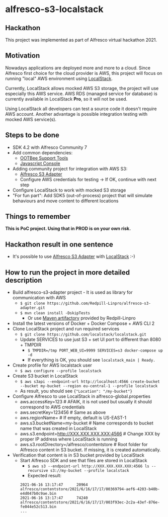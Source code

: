 # alfresco-s3-localstack
## Hackathon
This project was implemented as part of Alfresco virtual hackathon 2021.
## Motivation
Nowadays applications are deployed more and more to a cloud. Since Alfresco first choice for the cloud provider is AWS, this project will focus on running "local" AWS environment using [LocalStack](https://github.com/localstack/localstack/blob/master/README.md).

Currently, LocalStack allows mocked AWS S3 storage, the project will use especially this AWS service. AWS RDS (managed service for database) is currently available in LocalStack **Pro**, so it will not be used.

Using LocalStack all developers can test a source code it doesn't require AWS account. Another advantage is possible integration testing with mocked AWS service(s). 
## Steps to be done
- SDK 4.2 with Alfresco Community 7
- Add common dependencies:
  - [OOTBee Support Tools](https://github.com/OrderOfTheBee/ootbee-support-tools)
  - [Javascript Console](https://github.com/share-extras/js-console)
- Adding community project for integration with AWS S3:
  - [Alfresco S3 Adapter](https://github.com/Redpill-Linpro/alfresco-s3-adapter)
  - Configure AWS credentials for testing -> If OK, continue with next step
- Configure LocalStack to work with mocked S3 storage  
- "For fun part": Add SDK5 (out-of-process) project that will simulate behaviours and move content to different locations
## Things to remember
**This is PoC project. Using that in PROD is on your own risk.**
## Hackathon result in one sentence
- It's possible to use [Alfresco S3 Adapter](https://github.com/Redpill-Linpro/alfresco-s3-adapter) with [LocalStack](https://github.com/localstack/localstack/blob/master/README.md) :-)
## How to run the project in more detailed description 
- Build alfresco-s3-adapter project - It is used as library for communication with AWS 
  - `$ git clone https://github.com/Redpill-Linpro/alfresco-s3-adapter.git`
  - `$ mvn clean install -DskipTests`
    - Or use [Maven artifactory](https://maven.redpill-linpro.com/nexus/content/repositories/public/org/redpill-linpro/alfresco/s3/) provided by Redpill-Linpro
- Install the latest versions of Docker + Docker Compose + AWS CLI 2
- Clone LocalStack project and run required services
  - `$ git clone https://github.com/localstack/localstack.git`
  - Update SERVICES to use just S3 + set UI port to different than 8080 + TMPDIR
    - `$ TMPDIR=/tmp PORT_WEB_UI=9999 SERVICES=s3 docker-compose up -d`
    - If everything is OK, you should see `localstack_main | Ready.`
- Create profile for AWS localstack user
  - `$ aws configure --profile localstack`
- Create S3 bucket in LocalStack
  - `$ aws s3api --endpoint-url http://localhost:4566 create-bucket --bucket my-bucket --region eu-central-1 --profile localstack`
  - As result, you should see `{"Location": "/my-bucket"}`
- Configure Alfresco to use LocalStack in alfresco-global.properties
  - aws.accessKey=123 # AFAIK, it is not used but usually it should correspond to AWS credentials 
  - aws.secretKey=123456 # Same as above
  - aws.regionName= # If empty, default is US-EAST-1
  - aws.s3.bucketName=my-bucket # Name corresponds to bucket name that was created in LocalStack
  - aws.s3.endpoint=http://XXX.XXX.XXX.XXX:4566 # Change XXX by proper IP address where LocalStack is running
  - aws.s3.rootDirectory=/alfresco/contentstore # Root folder for Alfresco content in S3 bucket. If missing, it is created automatically.
- Verification that content is in S3 bucket provided by LocalStack
  - Start Alfresco SDK and see that files are stored in LocalStack
    - `$ aws s3 --endpoint-url http://XXX.XXX.XXX.XXX:4566 ls --recursive s3://my-bucket --profile localstack`
    - Expected result:
    ```
    2021-06-16 13:17:47      20964 alfresco/contentstore/2021/6/16/17/17/00369794-aef6-4203-b40b-e4d047b0c9ae.bin
    2021-06-16 13:17:47      74240 alfresco/contentstore/2021/6/16/17/17/003f93ec-2c2a-43ef-876e-fe044e52c513.bin
    ...
    ```